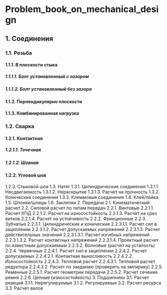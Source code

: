 # Problem_book_on_mechanical_design
## 1.	Соединения
### 1.1.	Резьба
#### 1.1.1.	 В плоскости стыка
##### 1.1.1.1.	Болт установленный с зазором
##### 1.1.1.2.	Болт установленный без зазора
#### 1.1.2.	 Перпендикулярно плоскости
#### 1.1.3.	 Комбинированная нагрузка
### 1.2.	Сварка
#### 1.2.1.	 Контактная
##### 1.2.1.1.	Точечная 
##### 1.2.1.2.	Шовная
#### 1.2.2.	 Угловой шов
1.2.3.	 Стыковой шов
1.3.	Натяг
1.3.1.	 Цилиндрические соединения
1.3.1.1.	Несдвигаемость
1.3.1.2.	Нераскрытие
1.3.1.3.	Расчет на прочность
1.3.2.	 Конические соединения
1.3.3.	 Клеммовые соединения
1.4.	Клей/пайка
1.5.	Шпонки/шлицы
1.6.	Заклепки
2.	Передачи
2.1.	Кинематический расчет
2.2.	Силовой расчет по типам передач
2.2.1.	Винтовые
2.2.1.1.	Расчет КПД
2.2.1.2.	Расчет на износостойкость
2.2.1.3.	Расчет на срез витков
2.2.1.4.	Расчет на устойчивость
2.2.2.	Фрикционные
2.2.3.	Зубчатые
2.2.3.1.	 Цилиндрические и конические
2.2.3.1.1.	Расчет сил в зацеплении
2.2.3.1.2.	Расчет допускаемых напряжений
2.2.3.1.3.	Расчет действительных значений
2.2.3.1.3.1.	Расчет изгибных напряжений
2.2.3.1.3.2.	Расчет контактных напряжений
2.2.3.1.4.	Проектный расчет по известным допускаемым
2.2.3.2.	Волновые (расчет на усталость)
2.2.4.	Червячные
2.2.4.1.	Расчет сил в зацеплении
2.2.4.2.	Расчет допускаемых
2.2.4.2.1.	Контактная выносливость
2.2.4.2.2.	Износостойкость
2.2.4.3.	Тепловой расчет
2.2.4.3.1.	Тепловой расчет редуктора
2.2.4.3.2.	Расчет по заеданию (проверить на эмпирику)
2.2.5.	Ременные 
2.2.5.1.	Расчет геометрии передачи
2.2.5.2.	Расчет сечения ремня
2.2.6.	 Цепные (износостойкость)
3.	Подшипники
3.1.	Расчет реакций
3.1.1.	Нерегулируемые
3.1.2.	Регулируемые
3.2.	Расчет ресурса
3.3.	Расчет валов
